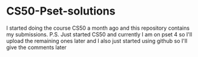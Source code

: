 # CS50-Pset-solutions
I started doing the course CS50 a month ago and this repository contains my submissions.
P.S. Just started CS50 and currently I am on pset 4 so I'll upload the remaining ones later and I also just started using github so I'll give the comments later
